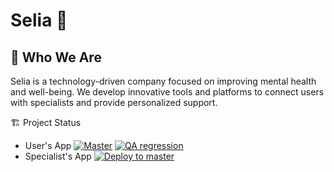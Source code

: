 # Selia 🦦

## 🌟 Who We Are

Selia is a technology-driven company focused on improving mental health and well-being. We develop innovative tools and platforms to connect users with specialists and provide personalized support.

🏗️ Project Status
- User's App
[![Master](https://github.com/SeliaCO/vue-users/actions/workflows/firebase-hosting-merge-master.yml/badge.svg?branch=master)](https://github.com/SeliaCO/vue-users/actions/workflows/firebase-hosting-merge-master.yml) [![QA regression](https://github.com/SeliaCO/cypress/actions/workflows/users-testing.yml/badge.svg)](https://github.com/SeliaCO/cypress/actions/workflows/users-testing.yml)
- Specialist's App
[![Deploy to master](https://github.com/SeliaCO/vue-specialists/actions/workflows/firebase-hosting-merge-master.yml/badge.svg)](https://github.com/SeliaCO/vue-specialists/actions/workflows/firebase-hosting-merge-master.yml)
